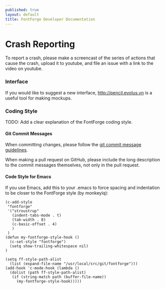 ```yaml
---
published: true
layout: default
title: FontForge Developer Documentation
---
```


# Crash Reporting

To report a crash, please make a screencast of the series of actions that cause the crash, upload it to youtube, and file an issue with a link to the video on youtube.

### Interface

If you would like to suggest a new interface, http://pencil.evolus.vn is a useful tool for making mockups.

### Coding Style

TODO: Add a clear explanation of the FontForge coding style. 

#### Git Commit Messages

When committing changes, please follow the [git commit message guidelines](http://git.kernel.org/?p=git/git.git;a=blob;f=Documentation/SubmittingPatches;hb=HEAD
).


When making a pull request on GitHub, please include the long description to the commit messages themselves, not only in the pull request.

#### Code Style for Emacs

If you use Emacs, add this to your .emacs to force spacing and indentation to
be closer to the FontForge style (by monkeyiq):

	(c-add-style
	 "fontforge"
	 '("stroustrup"
	   (indent-tabs-mode . t)
	   (tab-width . 8)
	   (c-basic-offset . 4)
	   )
	 )
	(defun my-fontforge-style-hook ()
	  (c-set-style "fontforge")
	  (setq show-trailing-whitespace nil)
	)
	
	(setq ff-style-path-alist
	  (list (expand-file-name "/usr/local/src/git/fontforge")))
	(add-hook 'c-mode-hook (lambda ()
	  (dolist (path ff-style-path-alist)
	   (if (string-match path (buffer-file-name))
	     (my-fontforge-style-hook)))))

